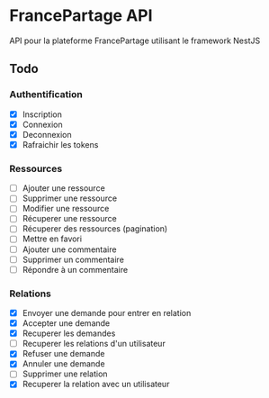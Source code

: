 # FrancePartage API

API pour la plateforme FrancePartage utilisant le framework NestJS

## Todo

### Authentification

- [x] Inscription
- [x] Connexion
- [x] Deconnexion
- [x] Rafraichir les tokens

### Ressources

- [ ] Ajouter une ressource
- [ ] Supprimer une ressource
- [ ] Modifier une ressource
- [ ] Récuperer une ressource
- [ ] Récuperer des ressources (pagination)
- [ ] Mettre en favori
- [ ] Ajouter une commentaire
- [ ] Supprimer un commentaire
- [ ] Répondre à un commentaire

### Relations

- [x] Envoyer une demande pour entrer en relation
- [x] Accepter une demande
- [x] Recuperer les demandes
- [ ] Recuperer les relations d'un utilisateur
- [x] Refuser une demande
- [x] Annuler une demande
- [ ] Supprimer une relation
- [x] Recuperer la relation avec un utilisateur